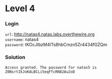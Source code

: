 # Level 4

### Login
`url`: http://natas4.natas.labs.overthewire.org \
`username`: natas4 \
`password`: tKOcJIbzM4lTs8hbCmzn5Zr4434fGZQm

### Solution
```text
Access granted. The password for natas5 is Z0NsrtIkJoKALBCLi5eqFfcRN82Au2oD
```
